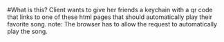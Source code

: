 #What is this?
Client wants to give her friends a keychain with a qr code that links to one of these html pages that should automatically play their favorite song.
note: The browser has to allow the request to automatically play the song.